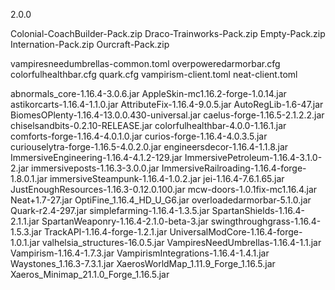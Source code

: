 2.0.0

Colonial-CoachBuilder-Pack.zip
Draco-Trainworks-Pack.zip
Empty-Pack.zip
Internation-Pack.zip
Ourcraft-Pack.zip

vampiresneedumbrellas-common.toml
overpoweredarmorbar.cfg
colorfulhealthbar.cfg
quark.cfg
vampirism-client.toml
neat-client.toml

abnormals_core-1.16.4-3.0.6.jar
AppleSkin-mc1.16.2-forge-1.0.14.jar
astikorcarts-1.16.4-1.1.0.jar
AttributeFix-1.16.4-9.0.5.jar
AutoRegLib-1.6-47.jar
BiomesOPlenty-1.16.4-13.0.0.430-universal.jar
caelus-forge-1.16.5-2.1.2.2.jar
chiselsandbits-0.2.10-RELEASE.jar
colorfulhealthbar-4.0.0-1.16.1.jar
comforts-forge-1.16.4-4.0.1.0.jar
curios-forge-1.16.4-4.0.3.5.jar
curiouselytra-forge-1.16.5-4.0.2.0.jar
engineersdecor-1.16.4-1.1.8.jar
ImmersiveEngineering-1.16.4-4.1.2-129.jar
ImmersivePetroleum-1.16.4-3.1.0-2.jar
immersiveposts-1.16.3-3.0.0.jar
ImmersiveRailroading-1.16.4-forge-1.8.0.1.jar
immersiveSteampunk-1.16.4-1.0.2.jar
jei-1.16.4-7.6.1.65.jar
JustEnoughResources-1.16.3-0.12.0.100.jar
mcw-doors-1.0.1fix-mc1.16.4.jar
Neat+1.7-27.jar
OptiFine_1.16.4_HD_U_G6.jar
overloadedarmorbar-5.1.0.jar
Quark-r2.4-297.jar
simplefarming-1.16.4-1.3.5.jar
SpartanShields-1.16.4-2.1.1.jar
SpartanWeaponry-1.16.4-2.1.0-beta-3.jar
swingthroughgrass-1.16.4-1.5.3.jar
TrackAPI-1.16.4-forge-1.2.1.jar
UniversalModCore-1.16.4-forge-1.0.1.jar
valhelsia_structures-16.0.5.jar
VampiresNeedUmbrellas-1.16.4-1.1.jar
Vampirism-1.16.4-1.7.3.jar
VampirismIntegrations-1.16.4-1.4.1.jar
Waystones_1.16.3-7.3.1.jar
XaerosWorldMap_1.11.9_Forge_1.16.5.jar
Xaeros_Minimap_21.1.0_Forge_1.16.5.jar